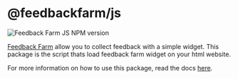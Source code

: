 # @feedbackfarm/js

![Feedback Farm JS NPM version](https://img.shields.io/npm/v/@feedbackfarm/js/latest?color=red&label=%40feedbackfarm%2Fjs&registry_uri=https%3A%2F%2Fregistry.npmjs.com)

[Feedback Farm](https://feedback.farm?ref=react-package) allow you to collect feedback with a simple widget. This package is the script thats load feedback farm widget on your html website.

For more information on how to use this package, read the docs [here](https://docs.feedback.farm).
